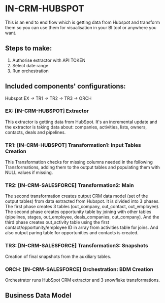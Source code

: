 # IN-CRM-HUBSPOT

This is an end to end flow which is getting data from Hubspot and transform them so you can use them for visualisation in your BI tool or anywhere you want. 

## Steps to make:
1. Authorise extractor with API TOKEN
2. Select date range
3. Run orchestration

## Included components' configurations:

Hubspot EX -> TR1 -> TR2 -> TR3 -> ORCH


### EX: [IN-CRM-HUBSPOT] Extractor

This extractor is getting data from HubSpot. It's an incremental update and the extractor is taking data about: companies, activities, lists, owners, contacts, deals and pipelines.

### TR1: [IN-CRM-HUBSPOT] Transformation1: Input Tables Creation

This Transformation checks for missing columns needed in the following Transformations, adding them to the output tables and populating them with NULL values if missing.

### TR2: [IN-CRM-SALESFORCE] Transformation2: Main

The second transformation creates output CRM data model (set of the output tables) from data extracted from Hubspot. It is divided into 3 phases.
The first phase creates 3 tables (out_company, out_contact, out_employee). The second phase creates opportunity table by joining with other tables (pipelines, stages, out_employee, deals_companies, out_company).
And the third phase creates out_activity table using the first contact/opportunity/employee ID in array from activities table for joins. And also output paring table for opportunities and contacts is created.

### TR3: [IN-CRM-SALESFORCE] Transformation3: Snapshots

Creation of final snapshots from the auxiliary tables.

### ORCH: [IN-CRM-SALESFORCE] Orchestration: BDM Creation

Orchestrator runs HubSpot CRM extractor and 3 snowflake transformations.

## Business Data Model

